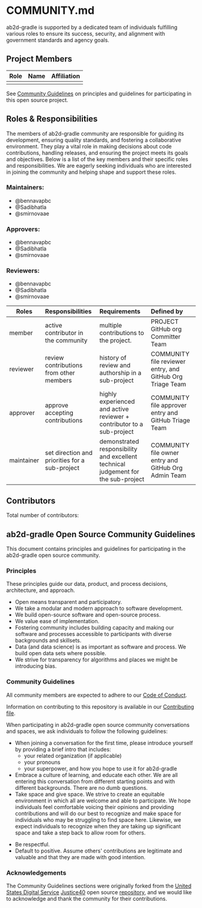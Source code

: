 # COMMUNITY.md

ab2d-gradle is supported by a dedicated team of individuals fulfilling various roles to ensure its success, security, and alignment with government standards and agency goals.

## Project Members

<!-- TODO: Who are the points of contact in your project who are responsible/accountable for the project? This can often be an engineering or design manager or leader, who may or may not be the primary maintainers of the project.

Roles to include, but not limited to: Project Owner, Technical Lead, Developers/Contributors, Community Manager, Security Team, Policy Advisor, Contracting Officer's Representative, Compliance Officer, Procurement Officer -->

| Role   | Name    | Affiliation    |
| :----- | :------ | :------------- |
|  |  |  |

<!-- TODO: A CODEOWNERS.md file is available in .github to define individuals responsible for specific parts of the codebase. Provide a reference to this file if used:

See [CODEOWNERS.md](.github/CODEOWNERS.md) for a list of those responsible for the code and documentation in this repository.
-->

See [Community Guidelines](#ab2d-gradle-open-source-community-guidelines) on principles and guidelines for participating in this open source project.

## Roles & Responsibilities

The members of ab2d-gradle community are responsible for guiding its development, ensuring quality standards, and fostering a collaborative environment. They play a vital role in making decisions about code contributions, handling releases, and ensuring the project meets its goals and objectives. Below is a list of the key members and their specific roles and responsibilities. We are eagerly seeking individuals who are interested in joining the community and helping shape and support these roles.

### Maintainers:

- @bennavapbc
- @Sadibhatla
- @smirnovaae

<!-- TODO: List the individuals who are the maintainers. What groups/domains are maintainers a part of? Does your project have domains/areas that are maintained by specific people? List @USERNAMES directly, or any @ALIASES for groups/teams. -->

### Approvers:

- @bennavapbc
- @Sadibhatla
- @smirnovaae

<!-- TODO: Who are the project approvers? List out @USERNAMES where possible so they can be tagged in issues/PRs directly. -->

### Reviewers:

- @bennavapbc
- @Sadibhatla
- @smirnovaae

<!-- TODO: Who are the project reviewers? List out @USERNAMES where possible so they can be tagged in issues/PRs directly. -->

| Roles      | Responsibilities                               | Requirements                                                                      | Defined by                                                |
| ---------- | :--------------------------------------------- | :-------------------------------------------------------------------------------- | :-------------------------------------------------------- |
| member     | active contributor in the community            | multiple contributions to the project.                                            | PROJECT GitHub org Committer Team                         |
| reviewer   | review contributions from other members        | history of review and authorship in a sub-project                                 | COMMUNITY file reviewer entry, and GitHub Org Triage Team |
| approver   | approve accepting contributions                | highly experienced and active reviewer + contributor to a sub-project             | COMMUNITY file approver entry and GitHub Triage Team      |
| maintainer | set direction and priorities for a sub-project | demonstrated responsibility and excellent technical judgement for the sub-project | COMMUNITY file owner entry and GitHub Org Admin Team      |

<!-- TODO: If the repository's release process is outlined in CONTRIBUTING.md, provide a reference to it:

See [CONTRIBUTING.md](CONTRIBUTING.md) for more details on the release process.
-->

## Contributors

<!-- TODO: A list of CONTRIBUTORS is generated below using contributors.yml located in the workflows directory. In order to automatically update the COMMUNITY.md, you must enter a secret into your Secrets and Variables under Actions within your repository settings. The name of the secret must be PUSH_TO_PROTECTED_BRANCH and the value must be a Personal Access Token with specific permissions. Please follow [this link](https://github.com/CasperWA/push-protected?tab=readme-ov-file#notes-on-token-and-user-permissions) for more information. -->

Total number of contributors: <!--CONTRIBUTOR COUNT START--> <!--CONTRIBUTOR COUNT END-->

<!-- readme: contributors -start -->
<!-- readme: contributors -end -->

<!--
### Alumni

TODO: Who are the past maintainers or contributors who previously played significant roles in this project who are no longer actively involved? Consider including their roles and dates for context.

We'd like to acknowledge the following individuals for their past contributions of this project:
-->

## ab2d-gradle Open Source Community Guidelines

This document contains principles and guidelines for participating in the ab2d-gradle open source community.

### Principles

These principles guide our data, product, and process decisions, architecture, and approach.

- Open means transparent and participatory.
- We take a modular and modern approach to software development.
- We build open-source software and open-source process.
- We value ease of implementation.
- Fostering community includes building capacity and making our software and processes accessible to participants with diverse backgrounds and skillsets.
- Data (and data science) is as important as software and process. We build open data sets where possible.
- We strive for transparency for algorithms and places we might be introducing bias.

### Community Guidelines

All community members are expected to adhere to our [Code of Conduct](CODE_OF_CONDUCT.md).

Information on contributing to this repository is available in our [Contributing file](CONTRIBUTING.md).

When participating in ab2d-gradle open source community conversations and spaces, we ask individuals to follow the following guidelines:

- When joining a conversation for the first time, please introduce yourself by providing a brief intro that includes:
  - your related organization (if applicable)
  - your pronouns
  - your superpower, and how you hope to use it for ab2d-gradle
- Embrace a culture of learning, and educate each other. We are all entering this conversation from different starting points and with different backgrounds. There are no dumb questions.
- Take space and give space. We strive to create an equitable environment in which all are welcome and able to participate. We hope individuals feel comfortable voicing their opinions and providing contributions and will do our best to recognize and make space for individuals who may be struggling to find space here. Likewise, we expect individuals to recognize when they are taking up significant space and take a step back to allow room for others.
<!-- TODO: Add if your repo has a community chat - Be present when joining synchronous conversations such as our community chat. Why be here if you're not going to _be here_? -->
- Be respectful.
- Default to positive. Assume others' contributions are legitimate and valuable and that they are made with good intention.

### Acknowledgements

The Community Guidelines sections were originally forked from the [United States Digital Service](https://usds.gov) [Justice40](https://thejustice40.com) open source [repository](https://github.com/usds/justice40-tool), and we would like to acknowledge and thank the community for their contributions.
